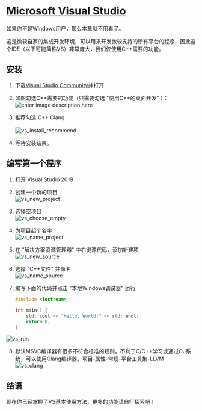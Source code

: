 # [Microsoft Visual Studio](https://visualstudio.microsoft.com/)
如果你不是Windows用户，那么本章就不用看了。

这是微软自家的集成开发环境，可以用来开发微软支持的所有平台的程序，因此这个IDE（以下可能简称VS）非常庞大，我们仅使用C++需要的功能。

## 安装

1. 下载[Visual Studio Community](https://visualstudio.microsoft.com/zh-hans/free-developer-offers/)并打开

2. 如图勾选C++需要的功能（只需要勾选 "使用C++的桌面开发" ）：<br>
 ![enter image description here](http://localhost:1024/C++_Tutorial/0.%E5%BC%80%E5%8F%91%E7%8E%AF%E5%A2%83%E6%90%AD%E5%BB%BA/figs/0.0.0.vs_install.png)
 
3. 推荐勾选 C++ Clang<br><br>
 ![vs_install_recommend](http://localhost:1024/C++_Tutorial/0.%E5%BC%80%E5%8F%91%E7%8E%AF%E5%A2%83%E6%90%AD%E5%BB%BA/figs/0.0.0.vs_install_recommend.png)
 
4. 等待安装结束。

## 编写第一个程序

1. 打开 Visual Studio 2019

2. 创建一个新的项目<br>
 ![vs_new_project](http://localhost:1024/C++_Tutorial/0.%E5%BC%80%E5%8F%91%E7%8E%AF%E5%A2%83%E6%90%AD%E5%BB%BA/figs/0.0.1.vs_new_project.png)

3. 选择空项目<br>
 ![vs_choose_empty](http://localhost:1024/C++_Tutorial/0.%E5%BC%80%E5%8F%91%E7%8E%AF%E5%A2%83%E6%90%AD%E5%BB%BA/figs/0.0.2.vs_choose_empty.png)

4. 为项目起个名字<br>
 ![vs_name_project](http://localhost:1024/C++_Tutorial/0.%E5%BC%80%E5%8F%91%E7%8E%AF%E5%A2%83%E6%90%AD%E5%BB%BA/figs/0.0.3.vs_name_project.png)

5. 在 ”解决方案资源管理器" 中右键源代码，添加新建项<br>
 ![vs_new_source](http://localhost:1024/C++_Tutorial/0.%E5%BC%80%E5%8F%91%E7%8E%AF%E5%A2%83%E6%90%AD%E5%BB%BA/figs/0.0.4.vs_new_source.png)

6. 选择 "C++文件" 并命名<br>
 ![vs_name_source](http://localhost:1024/C++_Tutorial/0.%E5%BC%80%E5%8F%91%E7%8E%AF%E5%A2%83%E6%90%AD%E5%BB%BA/figs/0.0.5.vs_name_source.png)

7. 编写下面的代码并点击 "本地Windows调试器" 运行

    ```cpp
    #include <iostream>  
      
    int main() {  
        std::cout << "Hello, World!" << std::endl;  
        return 0;  
    }
    ``` 
    
 ![vs_run](http://localhost:1024/C++_Tutorial/0.%E5%BC%80%E5%8F%91%E7%8E%AF%E5%A2%83%E6%90%AD%E5%BB%BA/figs/0.0.6.vs_run.png)

8. 默认MSVC编译器有很多不符合标准的规则，不利于C/C++学习或通过OJ系统，可以使用Clang编译器。项目-属性-常规-平台工具集-LLVM<br>
 ![vs_clang](http://localhost:1024/C++_Tutorial/0.%E5%BC%80%E5%8F%91%E7%8E%AF%E5%A2%83%E6%90%AD%E5%BB%BA/figs/0.0.7.vs_clang.png)

## 结语
现在你已经掌握了VS基本使用方法，更多的功能请自行探索吧！
